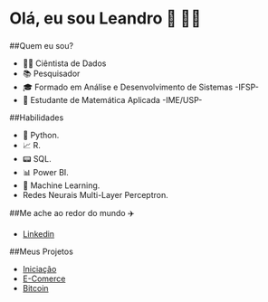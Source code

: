 # **Olá, eu sou Leandro** 👋 :man_technologist:
###


##Quem eu sou?

- :man_technologist: Ciêntista de Dados
- :books: Pesquisador
- :mortar_board:  Formado em Análise e Desenvolvimento de Sistemas -IFSP-
- :1234: Estudante de Matemática Aplicada -IME/USP-

##Habilidades
 - :snake: Python.
 - :chart_with_upwards_trend: R.
 - :pager: SQL.
 - :bar_chart: Power BI.
 - :crystal_ball: Machine Learning.
 - Redes Neurais Multi-Layer Perceptron.
 
 ##Me ache ao redor do mundo :airplane:
  - [Linkedin](https://www.linkedin.com/in/leandro-coelhos/)
  
 ##Meus Projetos
  - [Iniciação]()
  - [E-Comerce]()
  - [Bitcoin]()

